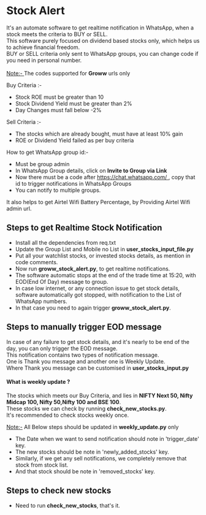 # Stock Alert
It's an automate software to get realtime notification in WhatsApp, when a stock meets the criteria to BUY or SELL.<br>
This software purely focused on dividend based stocks only, which helps us to achieve financial freedom.<br>
BUY or SELL criteria only sent to WhatsApp groups, you can change code if you need in personal number.<br><br>
<u>Note:- </u>The codes supported for <b>Groww</b> urls only <br>

Buy Criteria :-<br>
- Stock ROE must be greater than 10<br>
- Stock Dividend Yield must be greater than 2%
- Day Changes must fall below -2%

Sell Criteria :-<br>
- The stocks which are already bought, must have at least 10% gain<br>
- ROE or Dividend Yield failed as per buy criteria<br>


How to get WhatsApp group id:- <br>
- Must be group admin<br>
- In WhatsApp Group details, click on <b>Invite to Group via Link</b><br>
- Now there must be a code after <u>https://chat.whatsapp.com/ </u> , copy that id to trigger notifications in WhatsApp Groups
- You can notify to multiple groups.

It also helps to get Airtel Wifi Battery Percentage, by Providing Airtel Wifi admin url. <br>


## Steps to get Realtime Stock Notification
- Install all the dependencies from req.txt
- Update the Group List and Mobile no List in <b>user_stocks_input_file.py</b>
- Put all your watchlist stocks, or invested stocks details, as mention in code comments.<br>
- Now run <b>groww_stock_alert.py</b>, to get realtime notifications.
- The software automatic stops at the end of the trade time at 15:20, with EOD(End Of Day) message to group.
- In case low internet, or any connection issue to get stock details, software automatically got stopped, with notification to the List of WhatsApp numbers.
- In that case you need to again trigger <b>groww_stock_alert.py</b>.<br>

## Steps to manually trigger EOD message
 In case of any failure to get stock details, and it's nearly to be end of the day, you can only trigger the EOD message.<br>
This notification contains two types of notification message.<br>
One is Thank you message and another one is Weekly Update.<br>
Where Thank you message can be customised in <b>user_stocks_input.py</b><br>
#### What is weekly update ?
 The stocks which meets our Buy Criteria, and lies in <b>NIFTY Next 50, Nifty Midcap 100, Nifty 50,Nifty 100 and BSE 100</b>.<br>
These stocks we can check by running <b>check_new_stocks.py</b>.<br>
It's recommended to check stocks weekly once.<br>

<u>Note:-</u> All Below steps should be updated in <b>weekly_update.py</b> only<br>
- The Date when we want to send notification should note in 'trigger_date' key. <br>
- The new stocks should be note in 'newly_added_stocks' key.<br>
- Similarly, if we get any sell notifications, we completely remove that stock from stock list. 
- And that stock should be note in 'removed_stocks' key.  
 

## Steps to check new stocks
- Need to run <b>check_new_stocks</b>, that's it.